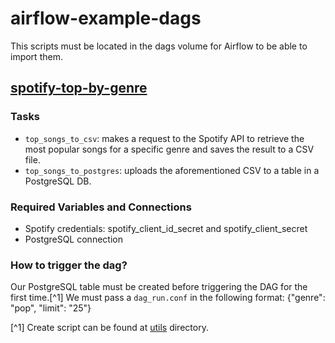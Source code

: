 # airflow-example-dags

This scripts must be located in the dags volume for Airflow to be able to import them.

## [spotify-top-by-genre](https://github.com/angelagonzalezp/airflow-example-dags/blob/main/spotify-top-by-genre.py)

### Tasks

* `top_songs_to_csv`:  makes a request to the Spotify API to retrieve the most popular songs for a specific genre and saves the result to a CSV file.
* `top_songs_to_postgres`: uploads the aforementioned CSV to a table in a PostgreSQL DB.

### Required Variables and Connections

* Spotify credentials: spotify_client_id_secret and spotify_client_secret
* PostgreSQL connection

### How to trigger the dag?

Our PostgreSQL table must be created before triggering the DAG for the first time.[^1]
We must pass a `dag_run.conf` in the following format: {"genre": "pop", "limit": "25"}

[^1] Create script can be found at [utils](utils) directory.

